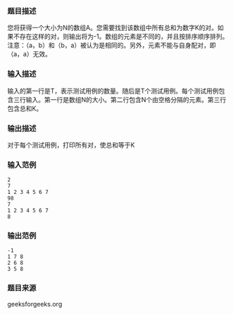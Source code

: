 ### 题目描述
您将获得一个大小为N的数组A。您需要找到该数组中所有总和为数字K的对。如果不存在这样的对，则输出将为-1。数组的元素是不同的，并且按排序顺序排列。 注意：（a，b）和（b，a）被认为是相同的。另外，元素不能与自身配对，即（a，a）无效。
### 输入描述
输入的第一行是T，表示测试用例的数量。随后是T个测试用例。每个测试用例包含三行输入。第一行是数组N的大小。第二行包含N个由空格分隔的元素。第三行包含总和K。
### 输出描述
对于每个测试用例，打印所有对，使总和等于K
### 输入范例
```
2
7
1 2 3 4 5 6 7
98
7
1 2 3 4 5 6 7
8
```
### 输出范例
```
-1
1 7 8
2 6 8
3 5 8
```
### 题目来源
geeksforgeeks.org

